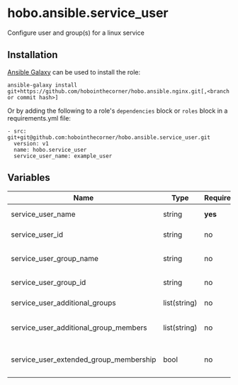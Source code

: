 # hobo.ansible.service_user
Configure user and group(s) for a linux service

## Installation
[Ansible Galaxy](https://galaxy.ansible.com/docs/using/installing.html) can be used to install the role:

`ansible-galaxy install git+https://github.com/hobointhecorner/hobo.ansible.nginx.git[,<branch or commit hash>]`

Or by adding the following to a role's `dependencies` block or `roles` block in a requirements.yml file:
```
- src: git+git@github.com:hobointhecorner/hobo.ansible.service_user.git
  version: v1
  name: hobo.service_user
  service_user_name: example_user
```

## Variables
|               Name                |     Type     | Required |       Default       | Description |
|-----------------------------------|--------------|----------|---------------------|-------------|
|         service_user_name         | string       | **yes**  |                     | The name of the user and group to be created |
|          service_user_id          | string       |   no     |                     | The UID of the user, will use a system-provided UID if not defined |
|         service_user_group_name        | string       |   no     | `service_user_name` | The name of the group to be created, defaults to the value of `service_user_name` |
|          service_user_group_id         | string       |   no     |                     | The GID of the group, will use a system-provided GID if not defined |
|     service_user_additional_groups     | list(string) |   no     |        `[]`         | A list of additional groups of which the service user should be a member |
|  service_user_additional_group_members | list(string) |   no     |        `[]`         | A list of additional users of which should be members of the service group |
| service_user_extended_group_membership | bool         |   no     |       `false`       | Add users provided in `service_user_additional_group_members` to groups provided in `service_user_additional_groups` |

